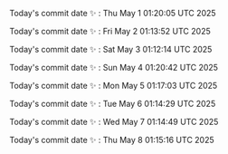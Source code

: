 Today's commit date ✨ : Thu May 1 01:20:05 UTC 2025 

Today's commit date ✨ : Fri May 2 01:13:52 UTC 2025 

Today's commit date ✨ : Sat May 3 01:12:14 UTC 2025 

Today's commit date ✨ : Sun May 4 01:20:42 UTC 2025 

Today's commit date ✨ : Mon May 5 01:17:03 UTC 2025 

Today's commit date ✨ : Tue May 6 01:14:29 UTC 2025 

Today's commit date ✨ : Wed May 7 01:14:49 UTC 2025 

Today's commit date ✨ : Thu May 8 01:15:16 UTC 2025 

